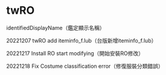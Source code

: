 # twRO
<p>identifiedDisplayName（鑑定顯示名稱）</p>
<p>20221207 twRO add iteminfo_f.lub（台版新增iteminfo_f.lub）</p>
<p>20221217 Install RO start modifying（開始安裝RO修改）</p>
<p>20221218 Fix Costume classification error（修復服裝分類錯誤）</p>
